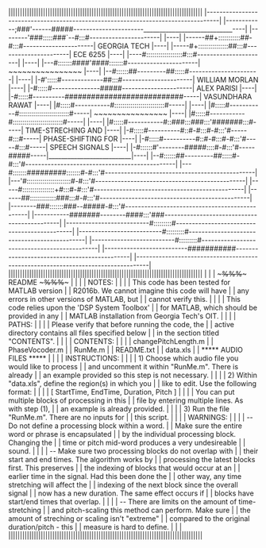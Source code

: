 ||||||||||||||||||||||||||||||||||||||||||||||||||||||||||||||||||||||||||||||||||||
|----------------------------------------------------------------------------------|
|------------;###'------#####----------------------____________________________----|
|--------'###:::::###`--#:::#----------------------|                          |----|
|------##+:::::::::::##-#:::#----------------------|       GEORGIA TECH       |----|
|-----#+:::::::::::::::##:::#----------------------|         ECE 6255         |----|
|----#::::::::::::::::::#:::#----------------------|                          |----|
|---#:::::::####'####:::::::#----------------------|     ~~~~~~~~~~~~~~~~     |----|
|--#::::::##---------##:::::#----------------------|                          |----|
|-#':::::#-------------##:::#----------------------|      WILLIAM MORLAN      |----|
|-#:::::#---------------#####----------------------|       ALEX PARISI        |----|
|-#:::::#----------###########################-----|     VASUNDHARA RAWAT     |----|
|#:::::#-----------#:::::::::::::::::::::::::#-----|                          |----|
|#:::::#-----------#:::::::::::::::::::::::::#-----|     ~~~~~~~~~~~~~~~~     |----|
|#:::::#-----------#:::::::::::::::::::::::::#-----|                          |----|
|#:::::#-----------#::###:::###:::'#######:::#-----|    TIME-STRECHING AND    |----|
|-#:::::#----------#::#-#:::#-#:::'#-----#:::#-----|    PHASE-SHIFTING FOR    |----|
|-#:::::#----------#::#-#:::#-#:::'#-----#:::#-----|      SPEECH SIGNALS      |----|
|-#::::::#'--------#####::::#-#:::'#-----#####-----|__________________________|----|
|--#::::::##---------##:::::#-#:::'#-----------------------------------------------|
|---#:::::::#########:::::::#-#:::'#-----------------------------------------------|
|---'#::::::::::::::::::::::#-#:::'#-----------------------------------------------|
|-----#::::::::::::::::+#:::#-#:::'#-----------------------------------------------|
|------##:::::::::::::###:::#-#:::'#-----------------------------------------------|
|--------###:::::::###--#####-#:::'#-----------------------------------------------|
|-----------#######--------####:::'###---------------------------------------------|
|--------------------------#:::::::::#---------------------------------------------|
|--------------------------#:::::::::#---------------------------------------------|
|--------------------------#:::::::::#---------------------------------------------|
|--------------------------###########---------------------------------------------|
|----------------------------------------------------------------------------------|
||||||||||||||||||||||||||||||||||||||||||||||||||||||||||||||||||||||||||||||||||||
|                                                                                  |
|                            ~~~%%%~~~ README ~~~%%%~~~                            |
|                                                                                  |
|       NOTES:                                                                     |
|                                                                                  |
|                    This code has been tested for MATLAB version                  |
|                    R2016b. We cannot imagine this code will have                 |
|                    any errors in other versions of MATLAB, but                   |
|                    cannot verify this.                                           |
|                                                                                  |
|                    This code relies upon the 'DSP System Toolbox'                |
|                    for MATLAB, which should be provided in any                   |
|                    MATLAB installation from Georgia Tech's OIT.                  |
|                                                                                  |
|       PATHS:                                                                     |
|                                                                                  |
|                    Please verify that before running the code, the               |
|                    active directory contains all files specified below           |
|                    in the section titled "CONTENTS".                             |
|                                                                                  |
|       CONTENTS:                                                                  |
|                                                                                  |
|                    changePitchLength.m                                           |
|                    PhaseVocoder.m                                                |
|                    RunMe.m                                                       |
|                    README.txt                                                    |
|                    data.xls                                                      |
|                    ***** AUDIO FILES *****                                       |
|                                                                                  |
|       INSTRUCTIONS:                                                              |
|                                                                                  |
|                    1) Choose which audio file you would like to process          |
|                       and uncomment it within "RunMe.m". There is already        |
|                       an example provided so this step is not necessary.         |
|                                                                                  |
|                    2) Within "data.xls", define the region(s) in which you       |
|                       like to edit. Use the following format:                    |
|                                                                                  |
|                          [ StartTime, EndTime, Duration, Pitch ]                 |
|                                                                                  |
|                       You can put multiple blocks of processing in this          |
|                       file by entering multiple lines. As with step (1),         |
|                       an example is already provided.                            |
|                                                                                  |
|                    3) Run the file "RunMe.m". There are no inputs for            |
|                       this script.                                               |
|                                                                                  |
|       WARNINGS:                                                                  |
|                                                                                  |
|                    -- Do not define a processing block within a word.            |
|                       Make sure the entire word or phrase is encapsulated        |
|                       by the individual processing block. Changing the           |
|                       time or pitch mid-word produces a very undesireable        |
|                       sound.                                                     |
|                                                                                  |
|                    -- Make sure two processing blocks do not overlap with        |
|                       their start and end times. The algorithm works by          |
|                       processing the latest blocks first. This preserves         |
|                       the indexing of blocks that would occur at an              |
|                       earlier time in the signal. Had this been done the         |
|                       other way, any time stretching will affect the             |
|                       indexing of the next block since the overall signal        |
|                       now has a new duration. The same effect occurs if          |
|                       blocks have start/end times that overlap.                  |
|                                                                                  |
|                    -- There are limits on the amount of time-stretching          |
|                       and pitch-scaling this method can perform. Make sure       |
|                       the amount of streching or scaling isn't "extreme"         |
|                       compared to the original duration/pitch - this             |
|                       measure is hard to define.                                 |
|                                                                                  |
||||||||||||||||||||||||||||||||||||||||||||||||||||||||||||||||||||||||||||||||||||
